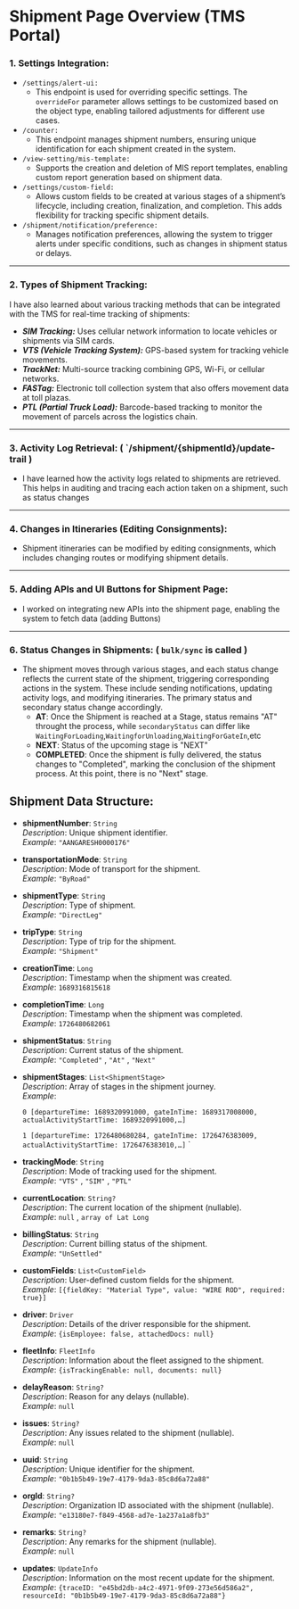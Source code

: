 # Shipment Page Overview (TMS Portal)


### 1. **Settings Integration:**
   - `/settings/alert-ui:`
     - This endpoint is used for overriding specific settings. The `overrideFor` parameter allows settings to be customized based on the object type, enabling tailored adjustments for different use cases.
   - `/counter:`
     - This endpoint manages shipment numbers, ensuring unique identification for each shipment created in the system.
   - `/view-setting/mis-template:`
     - Supports the creation and deletion of MIS report templates, enabling custom report generation based on shipment data.
   - `/settings/custom-field:`
     - Allows custom fields to be created at various stages of a shipment’s lifecycle, including creation, finalization, and completion. This adds flexibility for tracking specific shipment details.
   - `/shipment/notification/preference:`
     - Manages notification preferences, allowing the system to trigger alerts under specific conditions, such as changes in shipment status or delays.

---

### 2. **Types of Shipment Tracking:**
I have also learned about various tracking methods that can be integrated with the TMS for real-time tracking of shipments:
   - ***SIM Tracking:*** Uses cellular network information to locate vehicles or shipments via SIM cards.
   - ***VTS (Vehicle Tracking System):*** GPS-based system for tracking vehicle movements.
   - ***TrackNet:*** Multi-source tracking combining GPS, Wi-Fi, or cellular networks.
   - ***FASTag:*** Electronic toll collection system that also offers movement data at toll plazas.
   - ***PTL (Partial Truck Load):*** Barcode-based tracking to monitor the movement of parcels across the logistics chain.

---

### 3. **Activity Log Retrieval:** ( `/shipment/{shipmentId}/update-trail )
   - I have learned how the activity logs related to shipments are retrieved. This helps in auditing and tracing each action taken on a shipment, such as status changes

---

### 4. **Changes in Itineraries (Editing Consignments):**
   - Shipment itineraries can be modified by editing consignments, which includes changing routes or modifying shipment details.

---

### 5. **Adding APIs and UI Buttons for Shipment Page:**
   - I worked on integrating new APIs into the shipment page, enabling the system to fetch data (adding Buttons)

---

### 6. **Status Changes in Shipments:**  ( `bulk/sync` is called )
   - The shipment moves through various stages, and each status change reflects the current state of the shipment, triggering corresponding actions in the system. These include sending notifications, updating activity logs, and modifying itineraries. The primary status and secondary status change accordingly.
     - **AT**: Once the Shipment is reached at a Stage, status remains "AT" throught the process, while `secondaryStatus` can differ like `WaitingForLoading`,`WaitingforUnloading`,`WaitingForGateIn`,etc 
     - **NEXT**: Status of the upcoming stage is "NEXT"
     - **COMPLETED**: Once the shipment is fully delivered, the status changes to "Completed", marking the conclusion of the shipment process. At this point, there is no "Next" stage. 


## Shipment Data Structure:

- **shipmentNumber**: `String`  
  _Description_: Unique shipment identifier.  
  _Example_: `"AANGARESH0000176"`

- **transportationMode**: `String`  
  _Description_: Mode of transport for the shipment.  
  _Example_: `"ByRoad"`

- **shipmentType**: `String`  
  _Description_: Type of shipment.  
  _Example_: `"DirectLeg"`

- **tripType**: `String`  
  _Description_: Type of trip for the shipment.  
  _Example_: `"Shipment"`

- **creationTime**: `Long`  
  _Description_: Timestamp when the shipment was created.  
  _Example_: `1689316815618`

- **completionTime**: `Long`  
  _Description_: Timestamp when the shipment was completed.  
  _Example_: `1726480682061`

- **shipmentStatus**: `String`  
  _Description_: Current status of the shipment.  
  _Example_: `"Completed"` , `"At"` , `"Next"` 

- **shipmentStages**: `List<ShipmentStage>`  
  _Description_: Array of stages in the shipment journey.  
  _Example_: 
  
  `0 [departureTime: 1689320991000, gateInTime: 1689317008000, actualActivityStartTime: 1689320991000,…]`
  
  `1 [departureTime: 1726480680284, gateInTime: 1726476383009, actualActivityStartTime: 1726476383010,…]`
`

- **trackingMode**: `String`  
  _Description_: Mode of tracking used for the shipment.  
  _Example_: `"VTS"` , `"SIM"` , `"PTL"`

- **currentLocation**: `String?`  
  _Description_: The current location of the shipment (nullable).  
  _Example_: `null` , `array of Lat Long`

- **billingStatus**: `String`  
  _Description_: Current billing status of the shipment.  
  _Example_: `"UnSettled"`

- **customFields**: `List<CustomField>`  
  _Description_: User-defined custom fields for the shipment.  
  _Example_: `[{fieldKey: "Material Type", value: "WIRE ROD", required: true}]`

- **driver**: `Driver`  
  _Description_: Details of the driver responsible for the shipment.  
  _Example_: `{isEmployee: false, attachedDocs: null}`

- **fleetInfo**: `FleetInfo`  
  _Description_: Information about the fleet assigned to the shipment.  
  _Example_: `{isTrackingEnable: null, documents: null}`

- **delayReason**: `String?`  
  _Description_: Reason for any delays (nullable).  
  _Example_: `null`

- **issues**: `String?`  
  _Description_: Any issues related to the shipment (nullable).  
  _Example_: `null`

- **uuid**: `String`  
  _Description_: Unique identifier for the shipment.  
  _Example_: `"0b1b5b49-19e7-4179-9da3-85c8d6a72a88"`

- **orgId**: `String?`  
  _Description_: Organization ID associated with the shipment (nullable).  
  _Example_: `"e13180e7-f849-4568-ad7e-1a237a1a8fb3"`

- **remarks**: `String?`  
  _Description_: Any remarks for the shipment (nullable).  
  _Example_: `null`

- **updates**: `UpdateInfo`  
  _Description_: Information on the most recent update for the shipment.  
  _Example_: `{traceID: "e45bd2db-a4c2-4971-9f09-273e56d586a2", resourceId: "0b1b5b49-19e7-4179-9da3-85c8d6a72a88"}`
